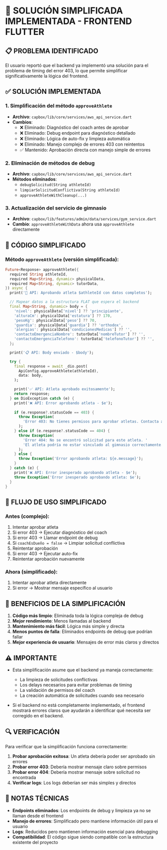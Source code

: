 # 🔧 SOLUCIÓN SIMPLIFICADA IMPLEMENTADA - FRONTEND FLUTTER

## 📋 PROBLEMA IDENTIFICADO
El usuario reportó que el backend ya implementó una solución para el problema de timing del error 403, lo que permite simplificar significativamente la lógica del frontend.

## ✅ SOLUCIÓN IMPLEMENTADA

### 1. **Simplificación del método `approveAthlete`**
- **Archivo**: `capbox/lib/core/services/aws_api_service.dart`
- **Cambios**:
  - ❌ Eliminado: Diagnóstico del coach antes de aprobar
  - ❌ Eliminado: Debug endpoint para diagnóstico detallado
  - ❌ Eliminado: Lógica de auto-fix y limpieza automática
  - ❌ Eliminado: Manejo complejo de errores 403 con reintentos
  - ✅ Mantenido: Aprobación directa con manejo simple de errores

### 2. **Eliminación de métodos de debug**
- **Archivo**: `capbox/lib/core/services/aws_api_service.dart`
- **Métodos eliminados**:
  - `debugSolicitud(String athleteId)`
  - `limpiarSolicitudConflictiva(String athleteId)`
  - `approveAthleteWithCleanup(...)`

### 3. **Actualización del servicio de gimnasio**
- **Archivo**: `capbox/lib/features/admin/data/services/gym_service.dart`
- **Cambio**: `approveAthleteWithData` ahora usa `approveAthlete` directamente

## 🚀 CÓDIGO SIMPLIFICADO

### Método `approveAthlete` (versión simplificada):
```dart
Future<Response> approveAthlete({
  required String athleteId,
  required Map<String, dynamic> physicalData,
  required Map<String, dynamic> tutorData,
}) async {
  print('🚀 API: Aprobando atleta $athleteId con datos completos');

  // Mapear datos a la estructura FLAT que espera el backend
  final Map<String, dynamic> body = {
    'nivel': physicalData['nivel'] ?? 'principiante',
    'alturaCm': physicalData['estatura'] ?? 170,
    'pesoKg': physicalData['peso'] ?? 70,
    'guardia': physicalData['guardia'] ?? 'orthodox',
    'alergias': physicalData['condicionesMedicas'] ?? '',
    'contactoEmergenciaNombre': tutorData['nombreTutor'] ?? '',
    'contactoEmergenciaTelefono': tutorData['telefonoTutor'] ?? '',
  };

  print('📋 API: Body enviado - $body');

  try {
    final response = await _dio.post(
      ApiConfig.approveAthlete(athleteId),
      data: body,
    );

    print('✅ API: Atleta aprobado exitosamente');
    return response;
  } on DioException catch (e) {
    print('❌ API: Error aprobando atleta - $e');
    
    if (e.response?.statusCode == 403) {
      throw Exception(
        'Error 403: No tienes permisos para aprobar atletas. Contacta al administrador.',
      );
    } else if (e.response?.statusCode == 404) {
      throw Exception(
        'Error 404: No se encontró solicitud para este atleta. '
        'El atleta podría no estar vinculado al gimnasio correctamente.',
      );
    } else {
      throw Exception('Error aprobando atleta: ${e.message}');
    }
  } catch (e) {
    print('❌ API: Error inesperado aprobando atleta - $e');
    throw Exception('Error inesperado aprobando atleta: $e');
  }
}
```

## 📱 FLUJO DE USO SIMPLIFICADO

### Antes (complejo):
1. Intentar aprobar atleta
2. Si error 403 → Ejecutar diagnóstico del coach
3. Si error 403 → Llamar endpoint de debug
4. Si `coachEsDueño = false` → Limpiar solicitud conflictiva
5. Reintentar aprobación
6. Si error 403 → Ejecutar auto-fix
7. Reintentar aprobación nuevamente

### Ahora (simplificado):
1. Intentar aprobar atleta directamente
2. Si error → Mostrar mensaje específico al usuario

## 🎯 BENEFICIOS DE LA SIMPLIFICACIÓN

1. **Código más limpio**: Eliminada toda la lógica compleja de debug
2. **Mejor rendimiento**: Menos llamadas al backend
3. **Mantenimiento más fácil**: Lógica más simple y directa
4. **Menos puntos de falla**: Eliminados endpoints de debug que podrían fallar
5. **Mejor experiencia de usuario**: Mensajes de error más claros y directos

## ⚠️ IMPORTANTE

- Esta simplificación asume que el backend ya maneja correctamente:
  - La limpieza de solicitudes conflictivas
  - Los delays necesarios para evitar problemas de timing
  - La validación de permisos del coach
  - La creación automática de solicitudes cuando sea necesario

- Si el backend no está completamente implementado, el frontend mostrará errores claros que ayudarán a identificar qué necesita ser corregido en el backend.

## 🔍 VERIFICACIÓN

Para verificar que la simplificación funciona correctamente:

1. **Probar aprobación exitosa**: Un atleta debería poder ser aprobado sin errores
2. **Probar error 403**: Debería mostrar mensaje claro sobre permisos
3. **Probar error 404**: Debería mostrar mensaje sobre solicitud no encontrada
4. **Verificar logs**: Los logs deberían ser más simples y directos

## 📝 NOTAS TÉCNICAS

- **Endpoints eliminados**: Los endpoints de debug y limpieza ya no se llaman desde el frontend
- **Manejo de errores**: Simplificado pero mantiene información útil para el usuario
- **Logs**: Reducidos pero mantienen información esencial para debugging
- **Compatibilidad**: El código sigue siendo compatible con la estructura existente del proyecto 